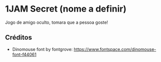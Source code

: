 # 1JAM Secret (nome a definir)
Jogo de amigo oculto, tomara que a pessoa goste!


## Créditos
- Dinomouse font by fontgrove: https://www.fontspace.com/dinomouse-font-f44061
